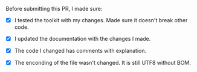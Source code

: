 Before submitting this PR, I made sure:

- [X] I tested the toolkit with my changes. Made sure it doesn't break other code.

- [X] I updated the documentation with the changes I made.

- [X] The code I changed has comments with explanation.

- [X] The enconding of the file wasn't changed. It is still UTF8 without BOM.
